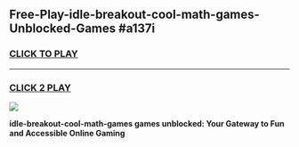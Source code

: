 
## Free-Play-idle-breakout-cool-math-games-Unblocked-Games #a137i
<h3>
<a href="https://news.freeplayer.one?title=idle-breakout-cool-math-games&ref=8M">CLICK TO PLAY</a></h3>
<hr>

<h3>
<a href="https://news.freeplayer.one?title=idle-breakout-cool-math-games&ref=8M">CLICK 2 PLAY</a>
  
</h3>

<a href="https://news.freeplayer.one?title=idle-breakout-cool-math-games&ref=8M"><img src="https://clearcache.store/games.png"></a>


**idle-breakout-cool-math-games games unblocked: Your Gateway to Fun and Accessible Online Gaming**
